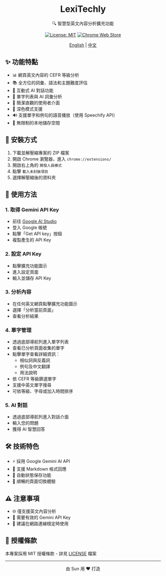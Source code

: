 <div align="center">

# LexiTechly

🔍 智慧型英文內容分析擴充功能

[![License: MIT](https://img.shields.io/badge/License-MIT-blue.svg)](LICENSE)
[![Chrome Web Store](https://img.shields.io/badge/Chrome-Extension-green.svg)](https://chrome.google.com/webstore)

[English](README.md) | [中文](README_ZH.md)

</div>

## ✨ 功能特點

- 📊 網頁英文內容的 CEFR 等級分析
- 📚 全方位的詞彙、語法和主題難度評估
- 💬 互動式 AI 對話功能
- 📝 單字列表與 AI 詞彙分析
- 🎯 簡潔直觀的使用者介面
- 🌙 深色模式支援
- 🔊 支援單字和例句的語音播放（使用 Speechify API）
- 💾 無限制的本地儲存空間

## 🚀 安裝方式

1. 下載並解壓縮專案的 ZIP 檔案
2. 開啟 Chrome 瀏覽器，進入 `chrome://extensions/`
3. 開啟右上角的 `開發人員模式`
4. 點擊 `載入未封裝項目`
5. 選擇解壓縮後的資料夾

## 📖 使用方法

### 1. 取得 Gemini API Key
- 前往 [Google AI Studio](https://makersuite.google.com/app/apikey)
- 登入 Google 帳號
- 點擊「Get API key」按鈕
- 複製產生的 API Key

### 2. 設定 API Key
- 點擊擴充功能圖示
- 進入設定頁面
- 輸入並儲存 API Key

### 3. 分析內容
- 在任何英文網頁點擊擴充功能圖示
- 選擇「分析當前頁面」
- 查看分析結果

### 4. 單字管理
- 透過底部導航列進入單字列表
- 查看已分析頁面收集的單字
- 點擊單字查看詳細資訊：
  - 相似詞與反義詞
  - 例句及中文翻譯
  - 用法說明
- 依 CEFR 等級篩選單字
- 支援中英文單字搜尋
- 可依等級、字母或加入時間排序

### 5. AI 對話
- 透過底部導航列進入對話介面
- 輸入您的問題
- 獲得 AI 智慧回答

## 🛠️ 技術特色

- ⚡ 採用 Google Gemini AI API
- 📝 支援 Markdown 格式回應
- 💾 自動狀態保存功能
- 🔄 順暢的頁面切換體驗

## ⚠️ 注意事項

- 🌐 僅支援英文內容分析
- 🔑 需要有效的 Gemini API Key
- 🌟 建議在網路連線穩定時使用

## 📄 授權條款

本專案採用 MIT 授權條款 - 詳見 [LICENSE](LICENSE) 檔案

---

<div align="center">
由 Sun 用 ❤️ 打造
</div> 